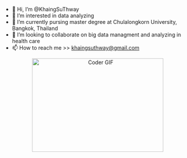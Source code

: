 - 👋 Hi, I’m @KhaingSuThway
- 👀 I’m interested in data analyzing 
- 🌱 I’m currently pursing master degree at Chulalongkorn University, Bangkok, Thailand 
- 💞️ I’m looking to collaborate on big data managment and analyzing in health care
- 📫 How to reach me >> khaingsuthway@gmail.com

<!---
KhaingSuThway/KhaingSuThway is a ✨ special ✨ repository because its `README.md` (this file) appears on your GitHub profile.
You can click the Preview link to take a look at your changes.
--->

<div id="header" align="center">
<img alt="Coder GIF" height=250 width=350 src="https://media1.giphy.com/media/2IudUHdI075HL02Pkk/giphy.gif?cid=ecf05e471wkyl6k82bkuaf2fq5z56077tgc3zqn9wbs1g688&rid=giphy.gif&ct=g" />
</div>
